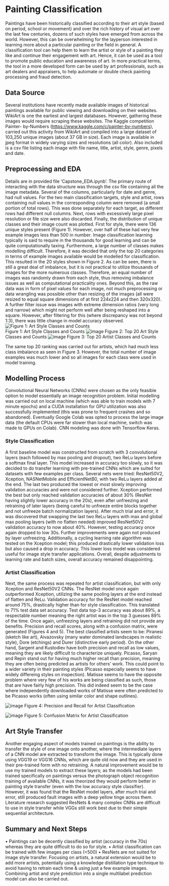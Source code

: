 # Painting Classification

Paintings have been historically classified according to their art style (based on period, school or movement) and over the rich history of visual art over the last few centuries, dozens of such styles have emerged from across the world. However, this can be overwhelming for the layperson interested in learning more about a particular painting or the field in general. A classification tool can help them to learn the artist or style of a painting they like and continue their engagement with art. Hence, it can be used as a tool to promote public education and awareness of art. In more practical terms, the tool in a more developed form can be used by art professionals, such as art dealers and appraisers, to help automate or double check painting processing and fraud detection. 

## Data Source
Several institutions have recently made available images of historical paintings available for public viewing and downloading on their websites. WikiArt is one the earliest and largest databases. However, gathering these images would require scraping these websites. The Kaggle competition Painter- by-Numbers (https://www.kaggle.com/c/painter-by-numbers), carried out this activity from WikiArt and compiled into a large dataset of 103,250 unique images (about 37 GB in size). Each image is available in jpeg format in widely varying sizes and resolutions (all color). Also included is a csv file listing each image with file name, title, artist, style, genre, pixels and date.  

## Preprocessing and EDA
Details are in provided file ‘Capstone_EDA.ipynb’. The primary route of interacting with the data structure was through the csv file containing all the image metadata. Several of the columns, particularly for date and genre, had null values. For the two main classification targets, style and artist, rows containing null values in the corresponding column were removed (a small portion of total rows). This was done separately for each target, as different rows had different null columns. 
Next, rows with excessively large pixel resolution or file size were also discarded. Finally, the distribution of unique classes and their image count was plotted. First for style, there were 136 unique styles present (Figure 1). However, over half of these had very few example images less than 500 in number. Image classification learning typically is said to require in the thousands for good learning and can be quite computationally taxing. Furthermore, a large number of classes makes modelling difficult. Therefore, it was decided that only the top 20 categories in terms of example images available would be modelled for classification. This resulted in the 20 styles shown in Figure 2. 
As can be seen, there is still a great deal of imbalance, but it is not practical to utilize thousands of images for the more numerous classes. Therefore, an equal number of images was randomly drawn from each style, thus removing imbalance issues as well as computational practicality ones. Beyond this, as the raw data was in form of pixel values for each image, not much preprocessing or data wrangling was possible other than resizing of the images (all were resized to equal square dimensions of at first 224x224 and then 320x320). A further filter issue was images with extreme dimension ratios (very long and narrow) which might not perform well after being reshaped into a square. However, after filtering for this (where discrepancy was not beyond 1:3), there was little change in model accuracy observed. 
![Figure 1: Art Style Classes and Counts](https://user-images.githubusercontent.com/81581537/125824117-3115b9b2-dbf1-4ee4-8fa8-ffd4ea6ffbb9.png)
<br>Figure 1: Art Style Classes and Counts
![image](https://user-images.githubusercontent.com/81581537/125825286-20bb9901-a523-4fdf-b3b3-27b8d9f34d6b.png)
Figure 2: Top 20 Art Style Classes and Counts
![image](https://user-images.githubusercontent.com/81581537/125825439-68618208-c7a6-4eac-ab59-d498cca0f995.png)
Figure 3: Top 20 Artist Classes and Counts

The same top 20 ranking was carried out for artists, which had much less class imbalance as seen in Figure 3. However, the total number of image examples was much lower and so all images for each class were used in model training. 

## Modelling Process
Convolutional Neural Networks (CNNs) were chosen as the only feasible option to model essentially an image recognition problem. Initial modelling was carried out on local machine (which was able to train models with 7 minute epochs) and a CUDA installation for GPU utilization was also successfully implemented (this was prone to frequent crashes and so abandoned). Eventually Google Colab was opted to process the large image data (the default CPUs were far slower than local machine, switch was made to GPUs on Colab). CNN modeling was done with Tensorflow Keras. 

### Style Classification
A first baseline model was constructed from scratch with 3 convolutional layers (each followed by max pooling and dropout), two ReLu layers before a softmax final layer. This model increased in accuracy too slowly, so it was decided to do transfer learning with pre-trained CNNs which are suited for datasets with few examples per class. Several nets were tried: ResNet50V2, Xception, NASNetMobile and EfficientNetB0, with two ReLu layers added at the end. The last two produced the lowest or most slowly improving validation accuracies and were not considered further. 
Xception performed the best but only reached validation accuracies of about 30% (ResNet having slightly lower accuracy in the 20s), even after unfreezing and retraining of later layers (being careful to unfreeze entire blocks together and not unfreeze batch normalization layers). After much trial and error, it was discovered that swapping the last two ReLu layers with max and global max pooling layers (with no flatten needed) improved ResNet50V2 validation accuracy to now about 40%. However, testing accuracy once again dropped to low 30s.
Further improvements were again not produced by layer unfreezing. Additionally, a cycling learning rate algorithm was tested on the Xception model; this produced drastically lower validation loss but also caused a drop in accuracy. This lower loss model was considered useful for image style transfer applications. Overall, despite adjustments to learning rate and batch sizes, overall accuracy remained disappointing.

### Artist Classification
Next, the same process was repeated for artist classification, but with only Xception and ResNet50V2 CNNs. The ResNet model once again outperformed Xception, utilizing the same pooling layers at the end instead of flatten and ReLu. Validation accuracy for the ResNet model reached around 75%, drastically higher than for style classification. This translated to 71% test data set accuracy. Test data top-3 accuracy was about 89%, a respectable number meaning the right artist was  in the top 3 guesses 89% of the time. Once again, unfreezing layers and retraining did not provide any benefits. 
Precision and recall scores, along with a confusion matrix, were generated (Figures 4 and 5).
The best classified artists seem to be: Piranesi (sketch like art), Aivazovsky (many water dominated landscapes in realistic style), Dore (etchings) and Durer (distinctive early period). On the other hand, Sargent and Kustodiev have both precision and recall as low values, meaning they are likely difficult to characterize uniquely. Picasso, Saryan and Repin stand out for having much higher recall than precision, meaning they are often being predicted as artists for others' work. This could point to a wider variety in their painting styles (Picasso especially seems to have widely differeing styles on inspection). Matisse seems to have the opposite problem where very few of his works are being classified as such, those that are have fairly high precision. This did indeed seem to be the case where independently downloaded works of Matisse were often predicted to be Picasso works (often using similar color and shape outlines).

![image](https://user-images.githubusercontent.com/81581537/125825585-008b7fbe-98e6-4457-9faf-42b15dc1b07e.png)
Figure 4: Precision and Recall for Artist Classification

![image](https://user-images.githubusercontent.com/81581537/125825640-44ad58bf-4b70-4a2e-a08a-5ebe351ef3bb.png)
Figure 5: Confusion Matrix for Artist Classification

## Art Style Transfer
Another engaging aspect of models trained on paintings is the ability to transfer the style of one image onto another, where the intermediate layers of a CNN model are extracted to transform the image. This is typically done using VGG19 or VGG16 CNNs, which are quite old now and they are used in their pre-trained form with no retraining. A natural improvement would be to use my trained models to extract these layers; as the models had been trained specifically on paintings versus the photograph object recognition training of available CNNs, it was theorized they would perform better in painting style transfer (even with the low accuracy style classifier). However, it was found that the ResNet model layers, after much trial and error, still produced fault images with a deep yellow tinge across them. Literature research suggested ResNets & many complex CNNs are difficult to use in style transfer while VGGs still work best due to their simple sequential architecture. 

## Summary and Next Steps
•	Paintings can be decently classified by artist (accuracy in the 70s) whereas they are quite difficult to do so for style.
•	Artist classification can be trained with few images per class (<500)
•	ResNets are not suited for image style transfer. 
Focusing on artists, a natural extension would be to add more artists, potentially using a knowledge distillation type technique to avoid having to retrain each time & using just a few example images. Combining artist and style prediction into a single multilabel prediction model can also be carried out. 

